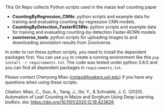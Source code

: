 This Git Repo collects Python scripts used in the maize leaf counting paper

- **CountingByRegression_CNNs**: python scripts and example data for training and evaluating counting-by-regression CNN models.
- **CountingByDetection_FasterRCNNs**: python scripts and example data for training and evaluating counting-by-detection Faster-RCNN models
- **zooniverse_tools**: python scripts for uploading images to and downloading annotation results from Zooniverse.

In order to run these python scripts, you need to install the dependent packages first. You can use `pip` to create a running environment like this `pip install -r requirements.txt`. The code was tested under python 3.8.0 and you can find all dependent packages in `requirements.txt`.

Please contact Chenyong Miao (cmiao@huskers.unl.edu) if you have any questions when using these scripts. 

Citation:
Miao, C., Guo, A., Yang, J., Ge, Y., & Schnable, J. C. (2020). Automation of Leaf Counting in Maize and Sorghum Using Deep Learning. bioRxiv. doi: https://doi.org/10.1101/2020.12.19.423626
